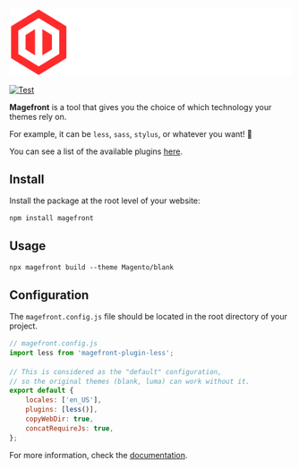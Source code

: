 ![Magefront](docs/images/magefront-logo-title.svg)

[![Test](https://github.com/ubermanu/magefront/actions/workflows/test.yml/badge.svg)](https://github.com/ubermanu/magefront/actions/workflows/test.yml)

**Magefront** is a tool that gives you the choice of which technology your themes rely on.

For example, it can be `less`, `sass`, `stylus`, or whatever you want! 🚀

You can see a list of the available plugins [here](plugins).

## Install

Install the package at the root level of your website:

    npm install magefront

## Usage

    npx magefront build --theme Magento/blank

## Configuration

The `magefront.config.js` file should be located in the root directory of your project.

```js
// magefront.config.js
import less from 'magefront-plugin-less';

// This is considered as the "default" configuration,
// so the original themes (blank, luma) can work without it.
export default {
    locales: ['en_US'],
    plugins: [less()],
    copyWebDir: true,
    concatRequireJs: true,
};
```

For more information, check the [documentation](https://ubermanu.github.io/magefront/).
